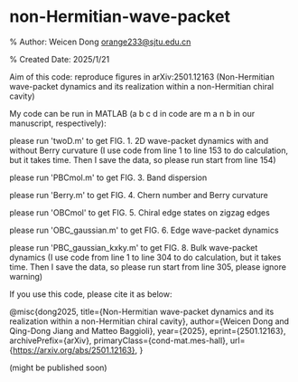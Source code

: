# non-Hermitian-wave-packet

% Author: Weicen Dong <orange233@sjtu.edu.cn>

% Created Date: 2025/1/21

Aim of this code: reproduce figures in arXiv:2501.12163 (Non-Hermitian wave-packet dynamics and its realization within a non-Hermitian chiral cavity)

My code can be run in MATLAB (a b c d in code are m a n b in our manuscript, respectively):

please run 'twoD.m' to get FIG. 1. 2D wave-packet dynamics with and without Berry curvature (I use code from line 1 to line 153 to do calculation, but it takes time. Then I save the data, so please run start from line 154)

please run 'PBCmol.m' to get FIG. 3. Band dispersion

please run 'Berry.m' to get FIG. 4. Chern number and Berry curvature

please run 'OBCmol' to get FIG. 5. Chiral edge states on zigzag edges

please run 'OBC_gaussian.m' to get FIG. 6. Edge wave-packet dynamics

please run 'PBC_gaussian_kxky.m' to get FIG. 8. Bulk wave-packet dynamics (I use code from line 1 to line 304 to do calculation, but it takes time. Then I save the data, so please run start from line 305, please ignore warning)

If you use this code, please cite it as below: 

@misc{dong2025,
      title={Non-Hermitian wave-packet dynamics and its realization within a non-Hermitian chiral cavity}, 
      author={Weicen Dong and Qing-Dong Jiang and Matteo Baggioli},
      year={2025},
      eprint={2501.12163},
      archivePrefix={arXiv},
      primaryClass={cond-mat.mes-hall},
      url={https://arxiv.org/abs/2501.12163}, 
}

(might be published soon)
